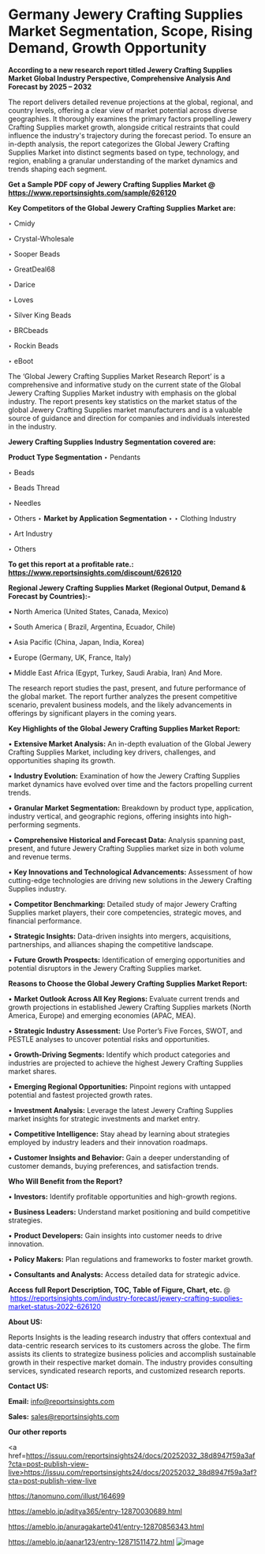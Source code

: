 # Germany Jewery Crafting Supplies Market Segmentation, Scope, Rising Demand, Growth Opportunity 

<strong>According to a new research report titled Jewery Crafting Supplies Market Global Industry Perspective, Comprehensive Analysis And Forecast by 2025 – 2032</strong>

The report delivers detailed revenue projections at the global, regional, and country levels, offering a clear view of market potential across diverse geographies. It thoroughly examines the primary factors propelling Jewery Crafting Supplies market growth, alongside critical restraints that could influence the industry's trajectory during the forecast period. To ensure an in-depth analysis, the report categorizes the Global Jewery Crafting Supplies Market into distinct segments based on type, technology, and region, enabling a granular understanding of the market dynamics and trends shaping each segment.

<strong>Get a Sample PDF copy of Jewery Crafting Supplies Market </strong><strong>@<a href=https://www.reportsinsights.com/sample/626120 style=color:#0000ff;> https://www.reportsinsights.com/sample/626120</a></strong></font>

<strong>Key Competitors of the Global Jewery Crafting Supplies Market are:</strong>

‣ Cmidy

‣ Crystal-Wholesale

‣ Sooper Beads

‣ GreatDeal68

‣ Darice

‣ Loves

‣ Silver King Beads

‣ BRCbeads

‣ Rockin Beads

‣ eBoot

The ‘Global Jewery Crafting Supplies Market Research Report’ is a comprehensive and informative study on the current state of the Global Jewery Crafting Supplies Market industry with emphasis on the global industry. The report presents key statistics on the market status of the global Jewery Crafting Supplies market manufacturers and is a valuable source of guidance and direction for companies and individuals interested in the industry.

<strong>Jewery Crafting Supplies Industry Segmentation covered are:</strong>

<strong>Product Type Segmentation</strong>
‣
Pendants

‣ Beads

‣ Beads Thread

‣ Needles

‣ Others
‣ 
<strong>Market by Application Segmentation</strong>
‣
‣  Clothing Industry

‣ Art Industry

‣ Others

<strong>To get this report at a profitable rate.: <a href=https://www.reportsinsights.com/discount/626120 style=color:#0000ff;>https://www.reportsinsights.com/discount/626120</a></strong></font>

<strong>Regional Jewery Crafting Supplies Market (Regional Output, Demand &amp; Forecast by Countries):-</strong>

• North America (United States, Canada, Mexico)

• South America ( Brazil, Argentina, Ecuador, Chile)

• Asia Pacific (China, Japan, India, Korea)

• Europe (Germany, UK, France, Italy)

• Middle East Africa (Egypt, Turkey, Saudi Arabia, Iran) And More.

The research report studies the past, present, and future performance of the global market. The report further analyzes the present competitive scenario, prevalent business models, and the likely advancements in offerings by significant players in the coming years.

<strong>Key Highlights of the Global Jewery Crafting Supplies Market Report:</strong>

• <strong>Extensive Market Analysis:</strong> An in-depth evaluation of the Global Jewery Crafting Supplies Market, including key drivers, challenges, and opportunities shaping its growth.

• <strong>Industry Evolution:</strong> Examination of how the Jewery Crafting Supplies market dynamics have evolved over time and the factors propelling current trends.

• <strong>Granular Market Segmentation:</strong> Breakdown by product type, application, industry vertical, and geographic regions, offering insights into high-performing segments.

• <strong>Comprehensive Historical and Forecast Data:</strong> Analysis spanning past, present, and future Jewery Crafting Supplies market size in both volume and revenue terms.

• <strong>Key Innovations and Technological Advancements:</strong> Assessment of how cutting-edge technologies are driving new solutions in the Jewery Crafting Supplies industry.

• <strong>Competitor Benchmarking:</strong> Detailed study of major Jewery Crafting Supplies market players, their core competencies, strategic moves, and financial performance.

• <strong>Strategic Insights:</strong> Data-driven insights into mergers, acquisitions, partnerships, and alliances shaping the competitive landscape.

• <strong>Future Growth Prospects:</strong> Identification of emerging opportunities and potential disruptors in the Jewery Crafting Supplies market.

<strong>Reasons to Choose the Global Jewery Crafting Supplies Market Report:</strong>

• <strong>Market Outlook Across All Key Regions:</strong> Evaluate current trends and growth projections in established Jewery Crafting Supplies markets (North America, Europe) and emerging economies (APAC, MEA).

• <strong>Strategic Industry Assessment:</strong> Use Porter’s Five Forces, SWOT, and PESTLE analyses to uncover potential risks and opportunities.

• <strong>Growth-Driving Segments:</strong> Identify which product categories and industries are projected to achieve the highest Jewery Crafting Supplies market shares.

• <strong>Emerging Regional Opportunities:</strong> Pinpoint regions with untapped potential and fastest projected growth rates.

• <strong>Investment Analysis:</strong> Leverage the latest Jewery Crafting Supplies market insights for strategic investments and market entry.

• <strong>Competitive Intelligence:</strong> Stay ahead by learning about strategies employed by industry leaders and their innovation roadmaps.

• <strong>Customer Insights and Behavior:</strong> Gain a deeper understanding of customer demands, buying preferences, and satisfaction trends.

<strong>Who Will Benefit from the Report?</strong>

• <strong>Investors:</strong> Identify profitable opportunities and high-growth regions.

• <strong>Business Leaders:</strong> Understand market positioning and build competitive strategies.

• <strong>Product Developers:</strong> Gain insights into customer needs to drive innovation.

• <strong>Policy Makers:</strong> Plan regulations and frameworks to foster market growth.

• <strong>Consultants and Analysts:</strong> Access detailed data for strategic advice.
</ul>
<strong>Access full Report Description, TOC, Table of Figure, Chart, etc. </strong>@  <a href=https://reportsinsights.com/industry-forecast/jewery-crafting-supplies-market-status-2022-626120 style=color:#0000ff;>https://reportsinsights.com/industry-forecast/jewery-crafting-supplies-market-status-2022-626120</a></font>

<strong><strong>About US</strong>:</strong>

Reports Insights is the leading research industry that offers contextual and data-centric research services to its customers across the globe. The firm assists its clients to strategize business policies and accomplish sustainable growth in their respective market domain. The industry provides consulting services, syndicated research reports, and customized research reports.

<strong>Contact US:</strong>

<p class=""""><b>Email:</b> <a href=mailto:info@reportsinsights.com>info@reportsinsights.com</a></p>
<p class=""""><b>Sales:</b> <a href=mailto:sales@reportsinsights.com>sales@reportsinsights.com</a></p>

<strong>Our other reports</strong>

<a href=https://issuu.com/reportsinsights24/docs/20252032_38d8947f59a3af?cta=post-publish-view-live>https://issuu.com/reportsinsights24/docs/20252032_38d8947f59a3af?cta=post-publish-view-live</a>

<a href=https://tanomuno.com/illust/164699>https://tanomuno.com/illust/164699</a>

<a href=https://ameblo.jp/aditya365/entry-12870030689.html>https://ameblo.jp/aditya365/entry-12870030689.html</a>

<a href=https://ameblo.jp/anuragakarte041/entry-12870856343.html>https://ameblo.jp/anuragakarte041/entry-12870856343.html</a>

<a href=https://ameblo.jp/aanar123/entry-12871511472.html>https://ameblo.jp/aanar123/entry-12871511472.html</a>
![image](https://github.com/user-attachments/assets/c991f5e1-7710-434e-9034-b3cd36705842)
